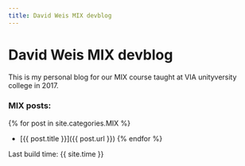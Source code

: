 ```yaml
---
title: David Weis MIX devblog
---
```


# David Weis MIX devblog

This is my personal blog for our MIX course taught at VIA unityversity college in 2017.

### MIX posts:

{% for post in site.categories.MIX %}
- [{{ post.title }}]({{ post.url }})
{% endfor %}


Last build time: {{ site.time }}
